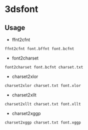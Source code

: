 # 3dsfont

## Usage

- ffnt2cfnt
~~~
ffnt2cfnt font.bffnt font.bcfnt
~~~

- font2charset
~~~
font2charset font.bcfnt charset.txt
~~~

- charset2xlor
~~~
charset2xlor charset.txt font.xlor
~~~

- charset2xllt
~~~
charset2xllt charset.txt font.xllt
~~~

- charset2xggp
~~~
charset2xggp charset.txt font.xggp
~~~
